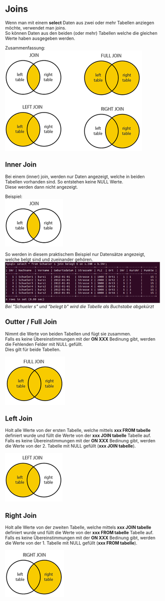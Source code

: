# Joins
Wenn man mit einem **select** Daten aus zwei oder mehr Tabellen anziegen möchte, verwendet man joins.  
So können Daten aus den beiden (oder mehr) Tabellen welche die gleichen Werte haben ausgegeben werden.  
  
Zusammenfassung:  
![Joins Beispiel](sql_joins.png)  

## Inner Join
Bei einem (inner) join, werden nur Daten angezeigt, welche in beiden Tabellen vorhanden sind. So entstehen keine NULL Werte.  
Diese werden dann nicht angezeigt.  

Beispiel:  
![Joins Beispiel](inner_join.png)  

So werden in diesem praktischem Beispiel nur Datensätze angezeigt, welche belgt sind und zueinander gehören.  
![Left Join Beispiel](left.png)  
*Bei "Schueler s" und "belegt b" wird die Tabelle als Buchstabe abgekürzt*  

## Outter / Full Join
Nimmt die Werte von beiden Tabellen und fügt sie zusammen.  
Falls es keine Übereinstimmungen mit der **ON XXX** Bedinung gibt, werden die Fehlenden Felder mit NULL gefüllt.  
Dies gilt für beide Tabellen.  

![Outter Join Beispiel](outter_join.png) 

## Left Join
Holt alle Werte von der ersten Tabelle, welche mittels **xxx FROM tabelle** definiert wurde und füllt die Werte von der **xxx JOIN tabelle** Tabelle auf.  
Falls es keine Übereinstimmungen mit der **ON XXX** Bedinung gibt, werden die Werte von der 2. Tabelle mit NULL gefüllt (**xxx JOIN tabelle**).  

![Left Join Beispiel](left_join.png) 

## Right Join
Holt alle Werte von der zweiten Tabelle, welche mittels **xxx JOIN tabelle** definiert wurde und füllt die Werte von der **xxx FROM tabelle** Tabelle auf.  
Falls es keine Übereinstimmungen mit der **ON XXX** Bedinung gibt, werden die Werte von der 1. Tabelle mit NULL gefüllt (**xxx FROM tabelle**).  

![Right Join Beispiel](right_join.png) 